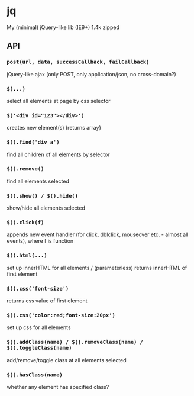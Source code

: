 # jq
My (minimal) jQuery-like lib (IE9+) 1.4k zipped

## API

### `post(url, data, successCallback, failCallback)`
jQuery-like ajax (only POST, only application/json, no cross-domain?)

### `$(...)`
select all elements at page by css selector
### `$('<div id="123"></div>')`
creates new element(s) (returns array)

### `$().find('div a')`
find all children of all elements by selector
### `$().remove()`
find all elements selected
### `$().show() / $().hide()`
show/hide all elements selected
### `$().click(f)`
appends new event handler (for click, dblclick, mouseover etc. - almost all events), where f is function


### `$().html(...)`
set up innerHTML for all elements / (parameterless) returns innerHTML of first element 
### `$().css('font-size')`
returns css value of first element
### `$().css('color:red;font-size:20px')`
set up css for all elements 
### `$().addClass(name) / $().removeClass(name) / $().toggleClass(name)`
add/remove/toggle class at all elements selected
### `$().hasClass(name)`
whether any element has specified class?
